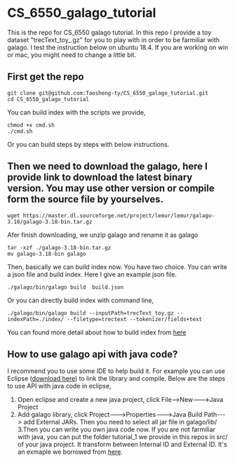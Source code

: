 # CS_6550_galago_tutorial
This is the repo for CS_6550 galago tutorial. In this repo I provide a toy dataset "trecText_toy_.gz" for you to play with in order to be farmiliar with galago. I test the instruction below on ubuntu 18.4. If you are working on win or mac, you might need to change a little bit.
## First get the repo
    git clone git@github.com:Taosheng-ty/CS_6550_galago_tutorial.git
    cd CS_6550_galago_tutorial
You can build index with the scripts we provide,

    chmod +x cmd.sh
    ./cmd.sh
Or you can build steps by steps with below instructions.
## Then we need to download the galago, here I provide link to download the latest binary version. You may use other version or compile form the source file by yourselves.
    wget https://master.dl.sourceforge.net/project/lemur/lemur/galago-3.18/galago-3.18-bin.tar.gz

Afer finish downloading, we unzip galago and rename it as galago 

    tar -xzf ./galago-3.18-bin.tar.gz
    mv galago-3.18-bin galago

Then, basically we can build index now. You have two choice. You can write a json file and build index. Here I give an example json file.
    
    ./galago/bin/galago build  build.json 
 
Or you can directly build index with command line,

    ./galago/bin/galago build --inputPath=trecText_toy.gz --indexPath=./index/ --filetype=trectext --tokenizer/fields+text
    
You can found more detail about how to build index from [here](https://sourceforge.net/p/lemur/wiki/Galago%20Indexing/)

## How to use galago api with java code?
I recommend you to use some IDE to help build it. For example you can use Eclipse ([download here](https://www.eclipse.org/downloads/packages/release/kepler/sr1/eclipse-ide-java-developers)) to link the library and compile. Below are the steps to use API with java code in eclipse,
1. Open eclipse and create a new java project, click File-->New--->Java Project
2. Add galago library, click Project--->Properties--->Java Build Path---> add External JARs. Then you need to select all jar file in galago/lib/
3.Then you can write you own java code now. If you are not farmiliar with java, you can put the folder tutorial_1 we provide in this repos in src/ of your java project. It transform between Internal ID and External ID. It's an exmaple we borrowed from [here](https://github.com/jiepujiang/cs646_tutorials.git).


